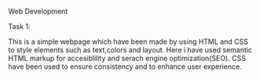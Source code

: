 Web Development

Task 1:

This is a simple webpage which have been made by using HTML and CSS to style elements such as text,colors and layout.
Here i have used semantic HTML markup for accesiblility and serach engine optimization(SEO).
CSS have been used to ensure consistency and to enhance user experience.



